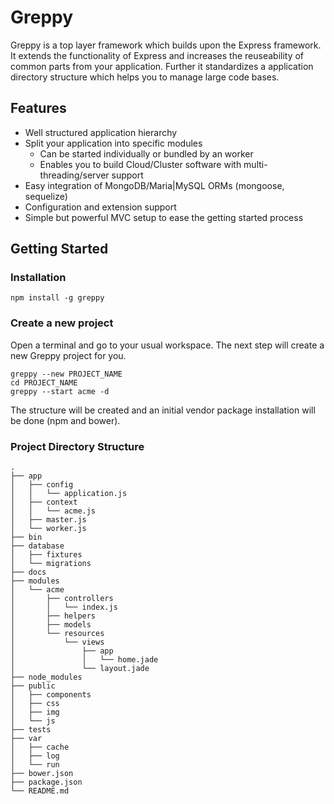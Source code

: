 # Greppy

Greppy is a top layer framework which builds upon the Express framework.
It extends the functionality of Express and increases the reuseability of
common parts from your application. Further it standardizes a application
directory structure which helps you to manage large code bases.

## Features

* Well structured application hierarchy
* Split your application into specific modules
    * Can be started individually or bundled by an worker
    * Enables you to build Cloud/Cluster software with multi- threading/server support
* Easy integration of MongoDB/Maria|MySQL ORMs (mongoose, sequelize)
* Configuration and extension support
* Simple but powerful MVC setup to ease the getting started process

## Getting Started

### Installation

    npm install -g greppy

### Create a new project

Open a terminal and go to your usual workspace. The next step
will create a new Greppy project for you.

    greppy --new PROJECT_NAME
    cd PROJECT_NAME
    greppy --start acme -d

The structure will be created and an initial vendor package
installation will be done (npm and bower).

### Project Directory Structure

    .
    ├── app
    │   ├── config
    │   │   └── application.js
    │   ├── context
    │   │   └── acme.js
    │   ├── master.js
    │   └── worker.js
    ├── bin
    ├── database
    │   ├── fixtures
    │   └── migrations
    ├── docs
    ├── modules
    │   └── acme
    │       ├── controllers
    │       │   └── index.js
    │       ├── helpers
    │       ├── models
    │       └── resources
    │           └── views
    │               ├── app
    │               │   └── home.jade
    │               └── layout.jade
    ├── node_modules
    ├── public
    │   ├── components
    │   ├── css
    │   ├── img
    │   └── js
    ├── tests
    ├── var
    │   ├── cache
    │   ├── log
    │   └── run
    ├── bower.json
    ├── package.json
    └── README.md

